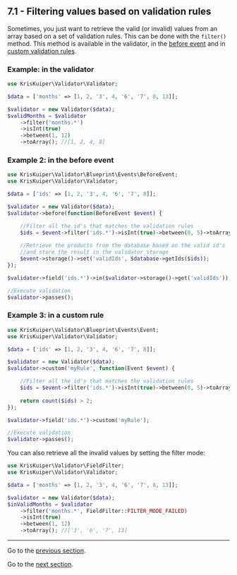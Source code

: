 ## 7.1 - Filtering values based on validation rules

Sometimes, you just want to retrieve the valid (or invalid) values from an array based on a set of validation rules. This can be done with the `filter()` method. This method is available in the validator, in the [before event](/docs/15%20-%20Events/15.1%20-%20Before%20validation%20event.md) and in [custom validation rules](/docs/05%20-%20Custom%20validation%20rules).

### Example: in the validator
```php
use KrisKuiper\Validator\Validator;

$data = ['months' => [1, 2, '3', 4, '6', '7', 8, 13]];

$validator = new Validator($data);
$validMonths = $validator
    ->filter('months.*')
    ->isInt(true)
    ->between(1, 12)
    ->toArray(); //[1, 2, 4, 8]
```

### Example 2: in the before event
```php
use KrisKuiper\Validator\Blueprint\Events\BeforeEvent;
use KrisKuiper\Validator\Validator;

$data = ['ids' => [1, 2, '3', 4, '6', '7', 8]];

$validator = new Validator($data);
$validator->before(function(BeforeEvent $event) {

    //Filter all the id's that matches the validation rules
    $ids = $event->filter('ids.*')->isInt(true)->between(0, 5)->toArray(); //[1, 2, 4]
    
    //Retrieve the products from the database based on the valid id's
    //and store the result in the validator storage
    $event->storage()->set('validIds', $database->getIds($ids));
});

$validator->field('ids.*')->in($validator->storage()->get('validIds'));

//Execute validation
$validator->passes();
```

### Example 3: in a custom rule
```php
use KrisKuiper\Validator\Blueprint\Events\Event;
use KrisKuiper\Validator\Validator;

$data = ['ids' => [1, 2, '3', 4, '6', '7', 8]];

$validator = new Validator($data);
$validator->custom('myRule', function(Event $event) {

    //Filter all the id's that matches the validation rules
    $ids = $event->filter('ids.*')->isInt(true)->between(0, 5)->toArray(); //[1, 2, 4]
    
    return count($ids) > 2;
});

$validator->field('ids.*')->custom('myRule');

//Execute validation
$validator->passes();
```

You can also retrieve all the invalid values by setting the filter mode:
```php
use KrisKuiper\Validator\FieldFilter;
use KrisKuiper\Validator\Validator;

$data = ['months' => [1, 2, '3', 4, '6', '7', 8, 13]];

$validator = new Validator($data);
$inValidMonths = $validator
    ->filter('months.*', FieldFilter::FILTER_MODE_FAILED)
    ->isInt(true)
    ->between(1, 12)
    ->toArray(); //['3', '6', '7', 13]
```


---------------

Go to the [previous section](/docs/06%20-%20Conditional%20validation/6.1%20-%20Conditionally%20adding%20rules.md).

Go to the [next section](/docs/08%20-%20Combining%20fields%20for%20single%20validation/8.1%20-%20Combining%20fields.md).